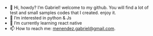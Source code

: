 - 👋 Hi, howdy? I’m Gabriel! welcome to my github. You will find a lot of test and small samples codes that I created. enjoy it.
- 👀 I’m interested in python & Js
- 🌱 I’m currently learning react native
- 📫 How to reach me: menendez.gabriel@gmail.com.

<!---
menendezg/menendezg is a ✨ special ✨ repository because its `README.md` (this file) appears on your GitHub profile.
You can click the Preview link to take a look at your changes.
--->
